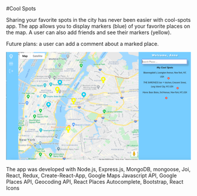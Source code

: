 #Cool Spots

Sharing your favorite spots in the city has never been easier with cool-spots app. 
The app allows you to display markers (blue) of your favorite places on the map. A user can also add friends and see their markers (yellow).

Future plans: a user can add a comment about a marked place.

![UsePage](/public/cool-spots.png)

The app was developed with Node.js, Express.js, MongoDB, mongoose, Joi, React, Redux, Create-React-App, Google Maps Javascript API, Google Places API, Geocoding API, React Places Autocomplete, Bootstrap, React Icons
